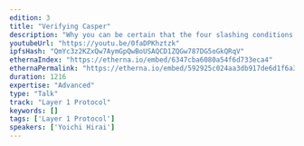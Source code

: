 ```yaml
---
edition: 3
title: "Verifying Casper"
description: "Why you can be certain that the four slashing conditions of Casper are enough to catch forks."
youtubeUrl: "https://youtu.be/0faDPKhztzk"
ipfsHash: "QmYc3z2KZxQw7AymGpQwBoUSAQCD1ZQGw787DG5oGkQRqV"
ethernaIndex: "https://etherna.io/embed/6347cba6080a54f6d733eca4"
ethernaPermalink: "https://etherna.io/embed/592925c024aa3db917de6d1f6a34524fb9e0675400f12b88fa6fba3ba5f233a2"
duration: 1216
expertise: "Advanced"
type: "Talk"
track: "Layer 1 Protocol"
keywords: []
tags: ['Layer 1 Protocol']
speakers: ['Yoichi Hirai']
---
```

